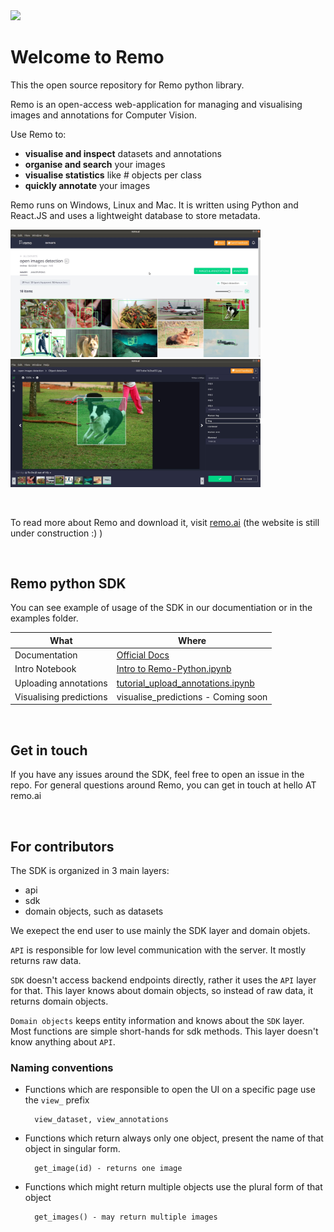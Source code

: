 
<img src="https://github.com/rediscovery-io/remo-python/blob/master/img/remo_normal.png" width="200">

# Welcome to Remo
This the open source repository for Remo python library.

Remo is an open-access web-application for managing and visualising images and annotations for Computer Vision. 

Use Remo to:

- **visualise and inspect** datasets and annotations
- **organise and search** your images
- **visualise statistics** like # objects per class
- **quickly annotate** your images

Remo runs on Windows, Linux and Mac. It is written using Python and React.JS and uses a lightweight database to store metadata.


<img src=examples/assets/dataset.jpeg alt="alt text" width=400><img src=examples/assets/annotation_tool.jpeg width=400>

<br/>

To read more about Remo and download it, visit [remo.ai](http://remo.ai) (the website is still under construction :) )

<br/>

## Remo python SDK

You can see example of usage of the SDK in our documentiation or in the examples folder. 

What | Where
---|---
Documentation | [Official Docs](https://remo.ai/docs/sdk/)
Intro Notebook | [Intro to Remo-Python.ipynb](examples/intro_to_remo-python.ipynb)
Uploading annotations | [tutorial_upload_annotations.ipynb](examples/tutorial_upload_annotations.ipynb)
Visualising predictions | visualise_predictions - Coming soon

<br/>

## Get in touch
If you have any issues around the SDK, feel free to open an issue in the repo.
For general questions around Remo, you can get in touch at hello AT remo.ai

<br/>

## For contributors

The SDK is organized in 3 main layers:
- api
- sdk
- domain objects, such as datasets

We exepect the end user to use mainly the SDK layer and domain objets.

`API` is responsible for low level communication with the server. It mostly returns raw data.

`SDK` doesn't access backend endpoints directly, rather it uses the `API` layer for that. This layer knows about domain objects, 
so instead of raw data, it returns domain objects.

`Domain objects` keeps entity information and knows about the `SDK` layer. Most functions are simple short-hands for sdk methods.
This layer doesn't know anything about `API`. 



### Naming conventions

* Functions which are responsible to open the UI on a specific page use the `view_` prefix
    
        view_dataset, view_annotations

* Functions which return always only one object, present the name of that object in singular form.
    
        get_image(id) - returns one image

* Functions which might return multiple objects use the plural form of that object
    
        get_images() - may return multiple images 
